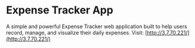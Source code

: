 #  Expense Tracker App
A simple and powerful Expense Tracker web application built to help users record, manage, and visualize their daily expenses.
Visit: [http://3.7.70.221/](http://3.7.70.221/)

